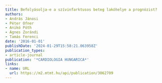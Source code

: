 ```yaml
---
title: Befolyásolja-e a szívinfarktusos beteg lakóhelye a prognózist?
authors:
- András Jánosi
- Péter Ofner
- Anikó Póth
- Ágnes Zorándi
- Tamás Ferenci
date: '2016-01-01'
publishDate: '2024-01-29T15:58:21.063958Z'
publication_types:
- article-journal
publication: '*CARDIOLOGIA HUNGARICA*'
links:
- name: URL
  url: https://m2.mtmt.hu/api/publication/3062709
---
```

